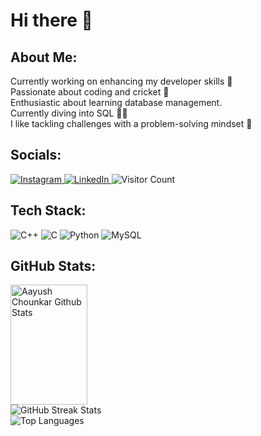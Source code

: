   <h1>Hi there 👋</h1>
  <h2>About Me:</h2>
  <p>Currently working on enhancing my developer skills 🚀<br>
      Passionate about coding and cricket 👻<br>
      Enthusiastic about learning database management.<br>
      Currently diving into SQL 🥷🏻<br>
      I like tackling challenges with a problem-solving mindset 🥸</p>

  <h2>Socials:</h2>
  <p>
      <a href="https://instagram.com/https://www.instagram.com/heyy._ash">
          <img src="https://img.shields.io/badge/Instagram-%23E4405F.svg?logo=Instagram&logoColor=white" alt="Instagram">
      </a>
      <a href="https://linkedin.com/in/https://www.linkedin.com/in/aayush-chounkar-633a37288/">
          <img src="https://img.shields.io/badge/LinkedIn-%230077B5.svg?logo=linkedin&logoColor=white" alt="LinkedIn">
      </a>
      <img src="https://visitcount.itsvg.in/api?id=aayushchounkar&icon=0&color=0" alt="Visitor Count">
  </p>

  <h2>Tech Stack:</h2>
  <p>
      <img src="https://img.shields.io/badge/c++-%2300599C.svg?style=for-the-badge&logo=c%2B%2B&logoColor=white" alt="C++">
      <img src="https://img.shields.io/badge/c-%2300599C.svg?style=for-the-badge&logo=c&logoColor=white" alt="C">
      <img src="https://img.shields.io/badge/python-3670A0?style=for-the-badge&logo=python&logoColor=ffdd54" alt="Python">
      <img src="https://img.shields.io/badge/mysql-%2300000f.svg?style=for-the-badge&logo=mysql&logoColor=white" alt="MySQL">
  </p>

  <h2>GitHub Stats:</h2>
  <a> 
  <a href="https://github.com/aayushchounkar">
    <img alt="Aayush Chounkar Github Stats" src="https://denvercoder1-github-readme-stats.vercel.app/api?username=aayushchounkar&show_icons=true&count_private=true&theme=react&border_color=7F3FBF&bg_color=0D1117&title_color=F85D7F&icon_color=F8D866" height="192px" width="49.5%"/>
  </a>
  <br>
  <img src="https://github-readme-streak-stats.herokuapp.com/?user=aayushchounkar&theme=dark&hide_border=false" alt="GitHub Streak Stats">
  <br>
  <img src="https://github-readme-stats.vercel.app/api/top-langs/?username=aayushchounkar&theme=dark&hide_border=false&include_all_commits=false&count_private=false&layout=compact" alt="Top Languages">

</body>
